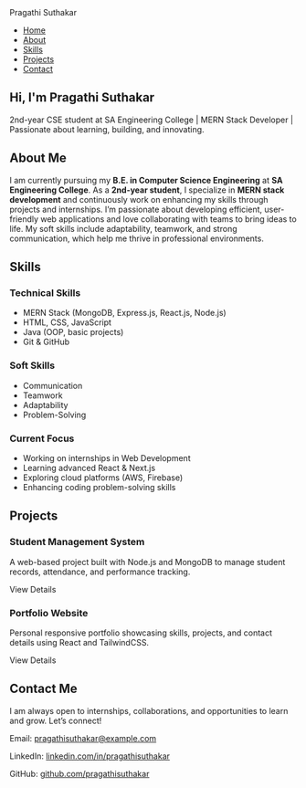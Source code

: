 <!DOCTYPE html>
<html lang="en">
<head>
  <meta charset="UTF-8">
  <meta name="viewport" content="width=device-width, initial-scale=1.0">
  <title>Pragathi Suthakar | Portfolio</title>
  <script src="https://cdn.tailwindcss.com"></script>
  <style>
    /* Navbar hover underline */
    .nav-link {
      position: relative;
    }
    .nav-link::after {
      content: '';
      position: absolute;
      left: 0;
      bottom: -4px;
      width: 0%;
      height: 2px;
      background: linear-gradient(to right, #fbc2eb, #a6c1ee);
      transition: width 0.3s;
    }
    .nav-link:hover::after {
      width: 100%;
    }
    /* Scroll effect */
    .scrolled {
      background: rgba(255, 255, 255, 0.7);
      backdrop-filter: blur(12px);
      box-shadow: 0 4px 10px rgba(0,0,0,0.1);
    }
  </style>
</head>
<body class="m-0 p-0 font-sans bg-gradient-to-tr from-pink-100 via-purple-100 to-blue-100 text-gray-800">

  <!-- Navbar -->
  <nav id="navbar" class="fixed top-0 w-full z-50 transition duration-300">
    <div class="max-w-7xl mx-auto px-6 flex justify-between items-center h-16">
      <div class="text-2xl font-bold tracking-wide text-gray-900">Pragathi Suthakar</div>
      <ul class="flex space-x-6 text-gray-700 font-medium">
        <li><a href="#home" class="nav-link">Home</a></li>
        <li><a href="#about" class="nav-link">About</a></li>
        <li><a href="#skills" class="nav-link">Skills</a></li>
        <li><a href="#projects" class="nav-link">Projects</a></li>
        <li><a href="#contact" class="nav-link">Contact</a></li>
      </ul>
    </div>
  </nav>

  <!-- Hero -->
  <section id="home" class="h-screen flex flex-col items-center justify-center text-center px-6 bg-gradient-to-r from-pink-200 via-purple-200 to-blue-200">
    <h1 class="text-5xl md:text-6xl font-extrabold mb-4 text-gray-900">Hi, I'm <span class="text-purple-600">Pragathi Suthakar</span></h1>
    <p class="text-xl md:text-2xl max-w-2xl text-gray-700">2nd-year CSE student at SA Engineering College | MERN Stack Developer | Passionate about learning, building, and innovating.</p>
  </section>

  <!-- About -->
  <section id="about" class="min-h-screen flex flex-col items-center justify-center px-6 py-16">
    <div class="max-w-4xl text-center">
      <h2 class="text-4xl font-bold mb-8 text-gray-900">About Me</h2>
      <div class="backdrop-blur-md bg-white/40 p-8 rounded-2xl shadow-lg">
        <p class="text-lg leading-relaxed">I am currently pursuing my <strong>B.E. in Computer Science Engineering</strong> at <strong>SA Engineering College</strong>. As a <strong>2nd-year student</strong>, I specialize in <strong>MERN stack development</strong> and continuously work on enhancing my skills through projects and internships. I’m passionate about developing efficient, user-friendly web applications and love collaborating with teams to bring ideas to life. My soft skills include adaptability, teamwork, and strong communication, which help me thrive in professional environments.</p>
      </div>
    </div>
  </section>

  <!-- Skills -->
  <section id="skills" class="min-h-screen flex flex-col items-center justify-center px-6 py-16 bg-gradient-to-tr from-blue-100 via-purple-100 to-pink-100">
    <h2 class="text-4xl font-bold mb-10 text-gray-900">Skills</h2>
    <div class="grid grid-cols-1 md:grid-cols-3 gap-8 max-w-6xl">
      <div class="p-6 rounded-xl backdrop-blur-md bg-white/40 border border-white/30 shadow-lg hover:scale-105 transition">
        <h3 class="text-2xl font-semibold mb-2">Technical Skills</h3>
        <ul class="list-disc list-inside text-left">
          <li>MERN Stack (MongoDB, Express.js, React.js, Node.js)</li>
          <li>HTML, CSS, JavaScript</li>
          <li>Java (OOP, basic projects)</li>
          <li>Git & GitHub</li>
        </ul>
      </div>
      <div class="p-6 rounded-xl backdrop-blur-md bg-white/40 border border-white/30 shadow-lg hover:scale-105 transition">
        <h3 class="text-2xl font-semibold mb-2">Soft Skills</h3>
        <ul class="list-disc list-inside text-left">
          <li>Communication</li>
          <li>Teamwork</li>
          <li>Adaptability</li>
          <li>Problem-Solving</li>
        </ul>
      </div>
      <div class="p-6 rounded-xl backdrop-blur-md bg-white/40 border border-white/30 shadow-lg hover:scale-105 transition">
        <h3 class="text-2xl font-semibold mb-2">Current Focus</h3>
        <ul class="list-disc list-inside text-left">
          <li>Working on internships in Web Development</li>
          <li>Learning advanced React & Next.js</li>
          <li>Exploring cloud platforms (AWS, Firebase)</li>
          <li>Enhancing coding problem-solving skills</li>
        </ul>
      </div>
    </div>
  </section>

  <!-- Projects -->
  <section id="projects" class="min-h-screen flex flex-col items-center justify-center px-6 py-16">
    <h2 class="text-4xl font-bold mb-10 text-gray-900">Projects</h2>
    <div class="grid grid-cols-1 md:grid-cols-2 gap-8 max-w-5xl">
      <div class="relative p-6 rounded-xl backdrop-blur-md bg-white/40 border border-white/30 shadow-lg overflow-hidden group">
        <h3 class="text-2xl font-bold mb-2">Student Management System</h3>
        <p class="text-gray-700">A web-based project built with Node.js and MongoDB to manage student records, attendance, and performance tracking.</p>
        <div class="absolute inset-0 bg-purple-200/70 flex items-center justify-center opacity-0 group-hover:opacity-100 transition">
          <span class="text-gray-900 font-semibold">View Details</span>
        </div>
      </div>
      <div class="relative p-6 rounded-xl backdrop-blur-md bg-white/40 border border-white/30 shadow-lg overflow-hidden group">
        <h3 class="text-2xl font-bold mb-2">Portfolio Website</h3>
        <p class="text-gray-700">Personal responsive portfolio showcasing skills, projects, and contact details using React and TailwindCSS.</p>
        <div class="absolute inset-0 bg-pink-200/70 flex items-center justify-center opacity-0 group-hover:opacity-100 transition">
          <span class="text-gray-900 font-semibold">View Details</span>
        </div>
      </div>
    </div>
  </section>

  <!-- Contact -->
  <section id="contact" class="min-h-screen flex flex-col items-center justify-center px-6 py-16 bg-gradient-to-br from-purple-100 via-pink-100 to-blue-100">
    <h2 class="text-4xl font-bold mb-6 text-gray-900">Contact Me</h2>
    <p class="text-lg mb-6 text-gray-700">I am always open to internships, collaborations, and opportunities to learn and grow. Let’s connect!</p>
    <div class="space-y-4 text-lg">
      <p>Email: <a href="mailto:pragathisuthakar@example.com" class="underline text-purple-700">pragathisuthakar@example.com</a></p>
      <p>LinkedIn: <a href="https://linkedin.com/in/pragathisuthakar" class="underline text-purple-700">linkedin.com/in/pragathisuthakar</a></p>
      <p>GitHub: <a href="https://github.com/pragathisuthakar" class="underline text-purple-700">github.com/pragathisuthakar</a></p>
    </div>
  </section>

  <!-- Script for navbar scroll -->
  <script>
    const navbar = document.getElementById("navbar");
    window.addEventListener("scroll", () => {
      if (window.scrollY > 50) {
        navbar.classList.add("scrolled");
      } else {
        navbar.classList.remove("scrolled");
      }
    });
  </script>

</body>
</html>
